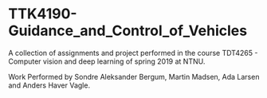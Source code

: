 # TTK4190-Guidance_and_Control_of_Vehicles

A collection of assignments and project performed in the course TDT4265 - Computer vision and deep learning of spring 2019 at NTNU.

Work Performed by Sondre Aleksander Bergum, Martin Madsen, Ada Larsen and Anders Haver Vagle.
